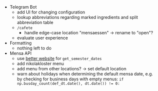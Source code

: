 - Telegram Bot
    - add UI for changing configuration
    - lookup abbreviations regarding marked ingredients and split abbreviation table
    - `/cafete`
        - handle edge-case location "mensaessen" -> rename to "open"?
    - evaluate user experience
- Formatting
    - nothing left to do
- Mensa API
    - use [better website](http://www.uni-passau.de/studium/waehrend-des-studiums/semesterterminplan/vorlesungszeiten/)
        for `get_semester_dates`
    - add nikolakloster menu
    - add menu from other locations? -> set default location
    - warn about holidays when determining the default mensa date, e.g. by checking for business days with empty menus: 
        `if np.busday_count(def_dt.date(), dt.date()) != 0:`

